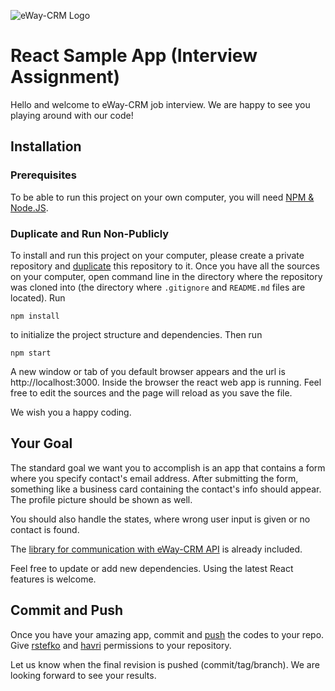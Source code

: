 ![eWay-CRM Logo](https://www.eway-crm.com/wp-content/themes/eway/img/logo_new-new.svg)

# React Sample App (Interview Assignment)

Hello and welcome to eWay-CRM job interview. We are happy to see you playing around with our code!

## Installation

### Prerequisites

To be able to run this project on your own computer, you will need [NPM & Node.JS](https://www.npmjs.com/get-npm).

### Duplicate and Run Non-Publicly

To install and run this project on your computer, please create a private repository and [duplicate](https://help.github.com/en/github/creating-cloning-and-archiving-repositories/duplicating-a-repository) this repository to it.
Once you have all the sources on your computer, open command line in the directory where the repository was cloned into (the directory where `.gitignore` and `README.md` files are located). Run

```
npm install
```

to initialize the project structure and dependencies. Then run

```
npm start
```

A new window or tab of you default browser appears and the url is http://localhost:3000. Inside the browser the react web app is running. Feel free to edit the sources and the page will reload as you save the file.

We wish you a happy coding.

## Your Goal

The standard goal we want you to accomplish is an app that contains a form where you specify contact's email address. After submitting the form, something like a business card containing the contact's info should appear. The profile picture should be shown as well.

You should also handle the states, where wrong user input is given or no contact is found.

The [library for communication with eWay-CRM API](https://github.com/eway-crm/js-lib) is already included.

Feel free to update or add new dependencies. Using the latest React features is welcome.

## Commit and Push

Once you have your amazing app, commit and [push](https://help.github.com/en/github/using-git/pushing-commits-to-a-remote-repository) the codes to your repo. Give [rstefko](https://github.com/orgs/eway-crm/people/rstefko) and [havri](https://github.com/orgs/eway-crm/people/havri) permissions to your repository.

Let us know when the final revision is pushed (commit/tag/branch). We are looking forward to see your results.
